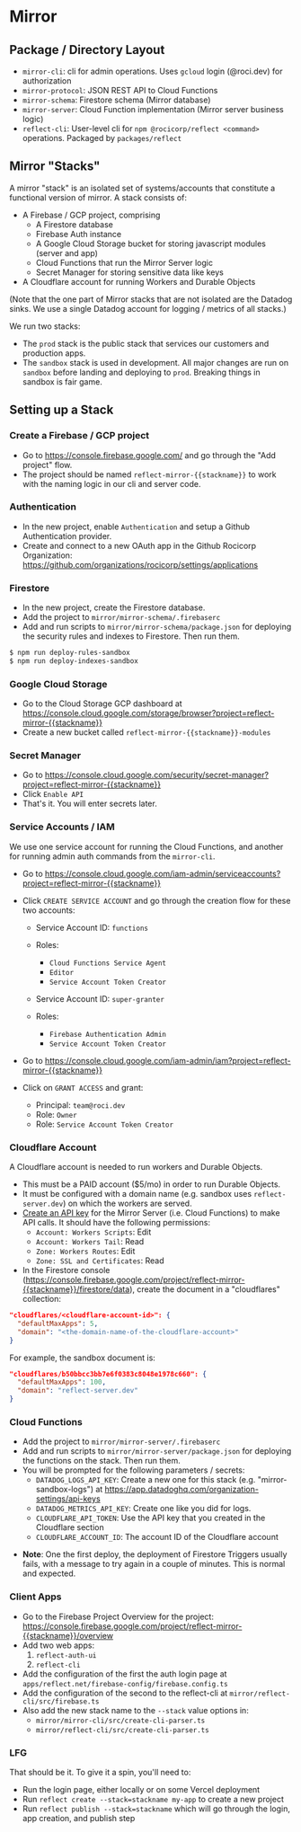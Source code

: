 # Mirror

## Package / Directory Layout

- `mirror-cli`: cli for admin operations. Uses `gcloud` login (@roci.dev) for authorization
- `mirror-protocol`: JSON REST API to Cloud Functions
- `mirror-schema`: Firestore schema (Mirror database)
- `mirror-server`: Cloud Function implementation (Mirror server business logic)
- `reflect-cli`: User-level cli for `npm @rocicorp/reflect <command>` operations. Packaged by `packages/reflect`

## Mirror "Stacks"

A mirror "stack" is an isolated set of systems/accounts that constitute a
functional version of mirror. A stack consists of:

- A Firebase / GCP project, comprising
  - A Firestore database
  - Firebase Auth instance
  - A Google Cloud Storage bucket for storing javascript modules (server and app)
  - Cloud Functions that run the Mirror Server logic
  - Secret Manager for storing sensitive data like keys
- A Cloudflare account for running Workers and Durable Objects

(Note that the one part of Mirror stacks that are not isolated are the Datadog
sinks. We use a single Datadog account for logging / metrics of all stacks.)

We run two stacks:

- The `prod` stack is the public stack that services our customers and production apps.
- The `sandbox` stack is used in development. All major changes are run on `sandbox`
  before landing and deploying to `prod`. Breaking things in sandbox is fair game.

## Setting up a Stack

### Create a Firebase / GCP project

- Go to https://console.firebase.google.com/ and go through the "Add project" flow.
- The project should be named `reflect-mirror-{{stackname}}` to work with the
  naming logic in our cli and server code.

### Authentication

- In the new project, enable `Authentication` and setup a Github Authentication provider.
- Create and connect to a new OAuth app in the Github Rocicorp Organization:
  https://github.com/organizations/rocicorp/settings/applications

### Firestore

- In the new project, create the Firestore database.
- Add the project to `mirror/mirror-schema/.firebaserc`
- Add and run scripts to `mirror/mirror-schema/package.json` for deploying the security
  rules and indexes to Firestore. Then run them.

```sh
$ npm run deploy-rules-sandbox
$ npm run deploy-indexes-sandbox
```

### Google Cloud Storage

- Go to the Cloud Storage GCP dashboard at https://console.cloud.google.com/storage/browser?project=reflect-mirror-{{stackname}}
- Create a new bucket called `reflect-mirror-{{stackname}}-modules`

### Secret Manager

- Go to https://console.cloud.google.com/security/secret-manager?project=reflect-mirror-{{stackname}}
- Click `Enable API`
- That's it. You will enter secrets later.

### Service Accounts / IAM

We use one service account for running the Cloud Functions, and another for
running admin auth commands from the `mirror-cli`.

- Go to https://console.cloud.google.com/iam-admin/serviceaccounts?project=reflect-mirror-{{stackname}}
- Click `CREATE SERVICE ACCOUNT` and go through the creation flow for these two accounts:

  - Service Account ID: `functions`
  - Roles:

    - `Cloud Functions Service Agent`
    - `Editor`
    - `Service Account Token Creator`

  - Service Account ID: `super-granter`
  - Roles:
    - `Firebase Authentication Admin`
    - `Service Account Token Creator`

- Go to https://console.cloud.google.com/iam-admin/iam?project=reflect-mirror-{{stackname}}
- Click on `GRANT ACCESS` and grant:
  - Principal: `team@roci.dev`
  - Role: `Owner`
  - Role: `Service Account Token Creator`

### Cloudflare Account

A Cloudflare account is needed to run workers and Durable Objects.

- This must be a PAID account ($5/mo) in order to run Durable Objects.
- It must be configured with a domain name (e.g. sandbox uses `reflect-server.dev`)
  on which the workers are served.
- [Create an API key](https://dash.cloudflare.com/profile/api-tokens) for the Mirror Server
  (i.e. Cloud Functions) to make API calls. It should have the following permissions:
  - `Account: Workers Scripts`: Edit
  - `Account: Workers Tail`: Read
  - `Zone: Workers Routes`: Edit
  - `Zone: SSL and Certificates`: Read
- In the Firestore console (https://console.firebase.google.com/project/reflect-mirror-{{stackname}}/firestore/data), create the document in a "cloudflares" collection:

```json
"cloudflares/<cloudflare-account-id>": {
  "defaultMaxApps": 5,
  "domain": "<the-domain-name-of-the-cloudflare-account>"
}
```

For example, the sandbox document is:

```json
"cloudflares/b50bbcc3bb7e6f0383c8048e1978c660": {
  "defaultMaxApps": 100,
  "domain": "reflect-server.dev"
}
```

### Cloud Functions

- Add the project to `mirror/mirror-server/.firebaserc`
- Add and run scripts to `mirror/mirror-server/package.json` for deploying the functions
  on the stack. Then run them.
- You will be prompted for the following parameters / secrets:
  - `DATADOG_LOGS_API_KEY`: Create a new one for this stack (e.g. "mirror-sandbox-logs") at https://app.datadoghq.com/organization-settings/api-keys
  - `DATADOG_METRICS_API_KEY`: Create one like you did for logs.
  - `CLOUDFLARE_API_TOKEN`: Use the API key that you created in the Cloudflare section
  - `CLOUDFLARE_ACCOUNT_ID`: The account ID of the Cloudflare account

* **Note**: One the first deploy, the deployment of Firestore Triggers usually fails,
  with a message to try again in a couple of minutes. This is normal and expected.

### Client Apps

- Go to the Firebase Project Overview for the project: https://console.firebase.google.com/project/reflect-mirror-{{stackname}}/overview
- Add two web apps:
  1. `reflect-auth-ui`
  2. `reflect-cli`
- Add the configuration of the first the auth login page at `apps/reflect.net/firebase-config/firebase.config.ts`
- Add the configuration of the second to the reflect-cli at `mirror/reflect-cli/src/firebase.ts`
- Also add the new stack name to the `--stack` value options in:
  - `mirror/mirror-cli/src/create-cli-parser.ts`
  - `mirror/reflect-cli/src/create-cli-parser.ts`

### LFG

That should be it. To give it a spin, you'll need to:

- Run the login page, either locally or on some Vercel deployment
- Run `reflect create --stack=stackname my-app` to create a new project
- Run `reflect publish --stack=stackname` which will go through the login, app creation, and publish step
